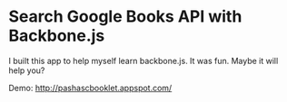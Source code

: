 Search Google Books API with Backbone.js
========================================

I built this app to help myself learn backbone.js. It was fun. Maybe it will help you?

Demo: http://pashascbooklet.appspot.com/
